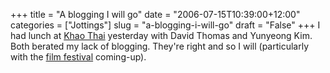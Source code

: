 +++
title = "A blogging I will go"
date = "2006-07-15T10:39:00+12:00"
categories = ["Jottings"]
slug = "a-blogging-i-will-go"
draft = "False"
+++
I had lunch at [Khao Thai](https://www.khao.co.nz/) yesterday with David
Thomas and Yunyeong Kim. Both berated my lack of blogging. They're
right and so I will (particularly with the [film
festival](https://www.nzff.telecom.co.nz/) coming-up).

